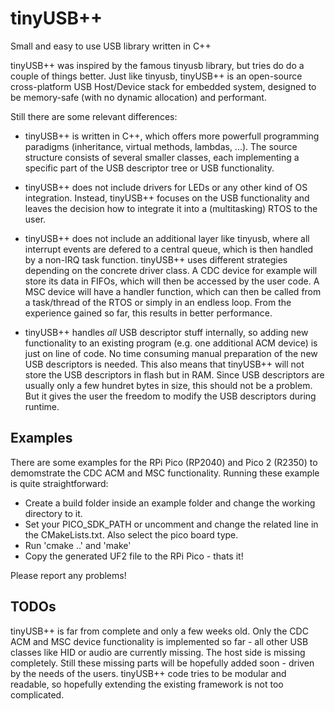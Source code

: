 # tinyUSB++
Small and easy to use USB library written in C++

tinyUSB++ was inspired by the famous tinyusb library, but tries do
do a couple of things better. Just like tinyusb, tinyUSB++ is an
open-source cross-platform USB Host/Device stack for embedded system,
designed to be memory-safe (with no dynamic allocation) and performant.

Still there are some relevant differences:

* tinyUSB++ is written in C++, which offers more powerfull
  programming paradigms (inheritance, virtual methods, lambdas, ...).
  The source structure consists of several smaller classes, each implementing
  a specific part of the USB descriptor tree or USB functionality.

* tinyUSB++ does not include drivers for LEDs or any other kind of OS
  integration. Instead, tinyUSB++ focuses on the USB functionality
  and leaves the decision how to integrate it into a (multitasking)
  RTOS to the user.

* tinyUSB++ does not include an additional layer like tinyusb, where
  all interrupt events are defered to a central queue, which is then
  handled by a non-IRQ task function. tinyUSB++ uses different strategies
  depending on the concrete driver class. A CDC device for example will
  store its data in FIFOs, which will then be accessed by the user code.
  A MSC device will have a handler function, which can then be called from
  a task/thread of the RTOS or simply in an endless loop. From the
  experience gained so far, this results in better performance.

* tinyUSB++ handles _all_ USB descriptor stuff internally, so adding new
  functionality to an existing program (e.g. one additional ACM device)
  is just on line of code. No time consuming manual preparation of the
  new USB descriptors is needed. This also means that tinyUSB++ will not
  store the USB descriptors in flash but in RAM. Since USB descriptors 
  are usually only a few hundret bytes in size, this should not be a 
  problem. But it gives the user the freedom to modify the USB descriptors
  during runtime.
 
## Examples

There are some examples for the RPi Pico (RP2040) and Pico 2 (R2350) to
demomstrate the CDC ACM and MSC functionality. Running these example is
quite straightforward:

* Create a build folder inside an example folder and change the
  working directory to it.
* Set your PICO_SDK_PATH or uncomment and change the related line in the
  CMakeLists.txt. Also select the pico board type.
* Run 'cmake ..' and 'make'
* Copy the generated UF2 file to the RPi Pico - thats it!

Please report any problems!

## TODOs

tinyUSB++ is far from complete and only a few weeks old. Only the CDC ACM
and MSC device functionality is implemented so far - all other USB classes like
HID or audio are currently missing. The host side is missing completely.
Still these missing parts will be hopefully added soon - driven by the
needs of the users. tinyUSB++ code tries to be modular and readable, so
hopefully extending the existing framework is not too complicated.
